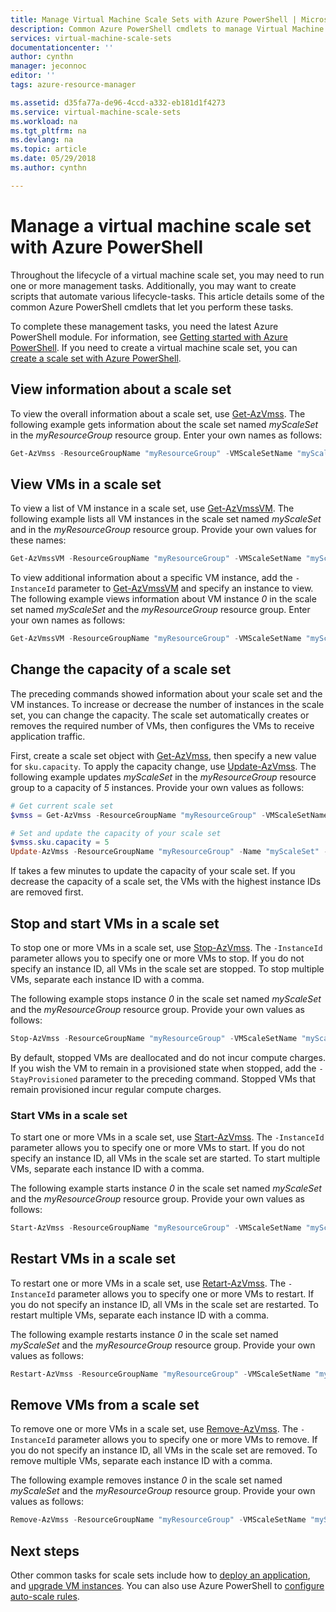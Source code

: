 ```yaml
---
title: Manage Virtual Machine Scale Sets with Azure PowerShell | Microsoft Docs
description: Common Azure PowerShell cmdlets to manage Virtual Machine Scale Sets, such as how to start and stop an instance, or change the scale set capacity.
services: virtual-machine-scale-sets
documentationcenter: ''
author: cynthn
manager: jeconnoc
editor: ''
tags: azure-resource-manager

ms.assetid: d35fa77a-de96-4ccd-a332-eb181d1f4273
ms.service: virtual-machine-scale-sets
ms.workload: na
ms.tgt_pltfrm: na
ms.devlang: na
ms.topic: article
ms.date: 05/29/2018
ms.author: cynthn

---
```

# Manage a virtual machine scale set with Azure PowerShell
Throughout the lifecycle of a virtual machine scale set, you may need to run one or more management tasks. Additionally, you may want to create scripts that automate various lifecycle-tasks. This article details some of the common Azure PowerShell cmdlets that let you perform these tasks.

To complete these management tasks, you need the latest Azure PowerShell module. For information, see [Getting started with Azure PowerShell](/powershell/azure/get-started-azureps). If you need to create a virtual machine scale set, you can [create a scale set with Azure PowerShell](quick-create-powershell.md).


## View information about a scale set
To view the overall information about a scale set, use [Get-AzVmss](/powershell/module/az.compute/get-azvmss). The following example gets information about the scale set named *myScaleSet* in the *myResourceGroup* resource group. Enter your own names as follows:

```powershell
Get-AzVmss -ResourceGroupName "myResourceGroup" -VMScaleSetName "myScaleSet"
```


## View VMs in a scale set
To view a list of VM instance in a scale set, use [Get-AzVmssVM](/powershell/module/az.compute/get-azvmssvm). The following example lists all VM instances in the scale set named *myScaleSet* and in the *myResourceGroup* resource group. Provide your own values for these names:

```powershell
Get-AzVmssVM -ResourceGroupName "myResourceGroup" -VMScaleSetName "myScaleSet"
```

To view additional information about a specific VM instance, add the `-InstanceId` parameter to [Get-AzVmssVM](/powershell/module/az.compute/get-azvmssvm) and specify an instance to view. The following example views information about VM instance *0* in the scale set named *myScaleSet* and the *myResourceGroup* resource group. Enter your own names as follows:

```powershell
Get-AzVmssVM -ResourceGroupName "myResourceGroup" -VMScaleSetName "myScaleSet" -InstanceId "0"
```


## Change the capacity of a scale set
The preceding commands showed information about your scale set and the VM instances. To increase or decrease the number of instances in the scale set, you can change the capacity. The scale set automatically creates or removes the required number of VMs, then configures the VMs to receive application traffic.

First, create a scale set object with [Get-AzVmss](/powershell/module/az.compute/get-azvmss), then specify a new value for `sku.capacity`. To apply the capacity change, use [Update-AzVmss](/powershell/module/az.compute/update-azvmss). The following example updates *myScaleSet* in the *myResourceGroup* resource group to a capacity of *5* instances. Provide your own values as follows:

```powershell
# Get current scale set
$vmss = Get-AzVmss -ResourceGroupName "myResourceGroup" -VMScaleSetName "myScaleSet"

# Set and update the capacity of your scale set
$vmss.sku.capacity = 5
Update-AzVmss -ResourceGroupName "myResourceGroup" -Name "myScaleSet" -VirtualMachineScaleSet $vmss
```

If takes a few minutes to update the capacity of your scale set. If you decrease the capacity of a scale set, the VMs with the highest instance IDs are removed first.


## Stop and start VMs in a scale set
To stop one or more VMs in a scale set, use [Stop-AzVmss](/powershell/module/az.compute/stop-azvmss). The `-InstanceId` parameter allows you to specify one or more VMs to stop. If you do not specify an instance ID, all VMs in the scale set are stopped. To stop multiple VMs, separate each instance ID with a comma.

The following example stops instance *0* in the scale set named *myScaleSet* and the *myResourceGroup* resource group. Provide your own values as follows:

```powershell
Stop-AzVmss -ResourceGroupName "myResourceGroup" -VMScaleSetName "myScaleSet" -InstanceId "0"
```

By default, stopped VMs are deallocated and do not incur compute charges. If you wish the VM to remain in a provisioned state when stopped, add the `-StayProvisioned` parameter to the preceding command. Stopped VMs that remain provisioned incur regular compute charges.


### Start VMs in a scale set
To start one or more VMs in a scale set, use [Start-AzVmss](/powershell/module/az.compute/start-azvmss). The `-InstanceId` parameter allows you to specify one or more VMs to start. If you do not specify an instance ID, all VMs in the scale set are started. To start multiple VMs, separate each instance ID with a comma.

The following example starts instance *0* in the scale set named *myScaleSet* and the *myResourceGroup* resource group. Provide your own values as follows:

```powershell
Start-AzVmss -ResourceGroupName "myResourceGroup" -VMScaleSetName "myScaleSet" -InstanceId "0"
```


## Restart VMs in a scale set
To restart one or more VMs in a scale set, use [Retart-AzVmss](/powershell/module/az.compute/restart-azvmss). The `-InstanceId` parameter allows you to specify one or more VMs to restart. If you do not specify an instance ID, all VMs in the scale set are restarted. To restart multiple VMs, separate each instance ID with a comma.

The following example restarts instance *0* in the scale set named *myScaleSet* and the *myResourceGroup* resource group. Provide your own values as follows:

```powershell
Restart-AzVmss -ResourceGroupName "myResourceGroup" -VMScaleSetName "myScaleSet" -InstanceId "0"
```


## Remove VMs from a scale set
To remove one or more VMs in a scale set, use [Remove-AzVmss](/powershell/module/az.compute/remove-azvmss). The `-InstanceId` parameter allows you to specify one or more VMs to remove. If you do not specify an instance ID, all VMs in the scale set are removed. To remove multiple VMs, separate each instance ID with a comma.

The following example removes instance *0* in the scale set named *myScaleSet* and the *myResourceGroup* resource group. Provide your own values as follows:

```powershell
Remove-AzVmss -ResourceGroupName "myResourceGroup" -VMScaleSetName "myScaleSet" -InstanceId "0"
```


## Next steps
Other common tasks for scale sets include how to [deploy an application](virtual-machine-scale-sets-deploy-app.md), and [upgrade VM instances](virtual-machine-scale-sets-upgrade-scale-set.md). You can also use Azure PowerShell to [configure auto-scale rules](virtual-machine-scale-sets-autoscale-overview.md).
